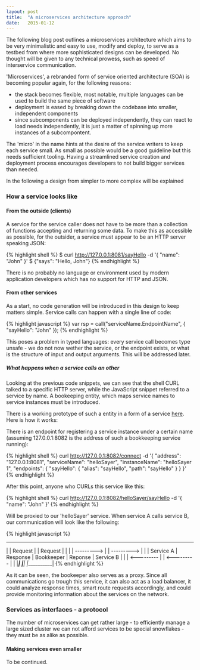 ```yaml
---
layout: post
title:  "A microservices architecture approach"
date:   2015-01-12
---
```


The following blog post outlines a microservices architecture which aims to be very minimalistic and easy to use, modify and deploy, to serve as a testbed from where more sophisticated designs can be developed. No thought will be given to any technical prowess, such as speed of interservice communication.

'Microservices', a rebranded form of service oriented architecture (SOA) is becoming popular again, for the following reasons:
- the stack becomes flexible, most notable, multiple languages can be used to build the same piece of software
- deployment is eased by breaking down the codebase into smaller, independent components
- since subcomponents can be deployed independently, they can react to load needs independently, it is just a matter of spinning up more instances of a subcompontent.

The 'micro' in the name hints at the desire of the service writers to keep each service small. As small as possible would be a good guideline but this needs sufficient tooling. Having a streamlined service creation and deployment process encourages developers to not build bigger services than needed.

In the following a design from simpler to more complex will be explained

### How a service looks like

#### From the outside (clients)

A service for the service caller does not have to be more than a collection of functions accepting and returning some data. To make this as accessible as possible, for the outsider, a service must appear to be an HTTP server speaking JSON:

{% highlight shell %}
$ curl http://127.0.0.1:8081/sayHello -d '{
    "name": "John"
}'
$ {"says": "Hello, John"}
{% endhighlight %}

There is no probably no language or environment used by modern application developers which has no support for HTTP and JSON.

#### From other services

As a start, no code generation will be introduced in this design to keep matters simple.
Service calls can happen with a single line of code:

{% highlight javascript %}
var rsp = call("serviceName.EndpointName", {
    "sayHello": "John"
});
{% endhighlight %}

This poses a problem in typed languages: every service call becomes type unsafe - we do not now wether the service, or the endpoint exists, or what is the structure of input and output arguments. This will be addressed later.

##### What happens when a service calls an other

Looking at the previous code snippets, we can see that the shell CURL talked to a specific HTTP server, while the JavaScript snippet referred to a service by name. A bookeeping entity, which maps service names to service instances must be introduced.

There is a working prototype of such a entity in a form of a service [here](github.com/crufter/orc).
Here is how it works:

There is an endpoint for registering a service instance under a certain name (assuming 127.0.0.1:8082 is the address of such a bookkeeping service running):

{% highlight shell %}
curl http://127.0.0.1:8082/connect -d '{
    "address": "127.0.0.1:8081",
    "serviceName": "helloSayer",
    "instanceName": "helloSayer 1",
    "endpoints": {
        "sayHello": {
            "alias": "sayHello",
            "path": "sayHello"
        }
    }
}'
{% endhighlight %}

After this point, anyone who CURLs this service like this:

{% highlight shell %}
curl http://127.0.0.1:8082/helloSayer/sayHello -d '{
    "name": "John"
}'
{% endhighlight %}

Will be proxied to our 'helloSayer' service. When service A calls service B, our communication will look like the following:

{% highlight javascript %}
 ___________              ____________              ___________
|           |  Request   |            |  Request   |           |
|           | ---------> |            | ---------> |           |
| Service A |  Response  | Bookkeeper |  Reponse   | Service B |
|           | <--------- |            | <--------- |           |
|___________|            |____________|            |___________|
{% endhighlight %}

As it can be seen, the bookeeper also serves as a proxy. Since all communications go trough this service, it can also act as a load balancer, it could analyze response times, smart route requests accordingly, and could provide monitoring information about the services on the network.


### Services as interfaces - a protocol

The number of microservices can get rather large - to efficiently manage a large sized cluster we can not afford services to be special snowflakes - they must be as alike as possible. 

#### Making services even smaller

To be continued.